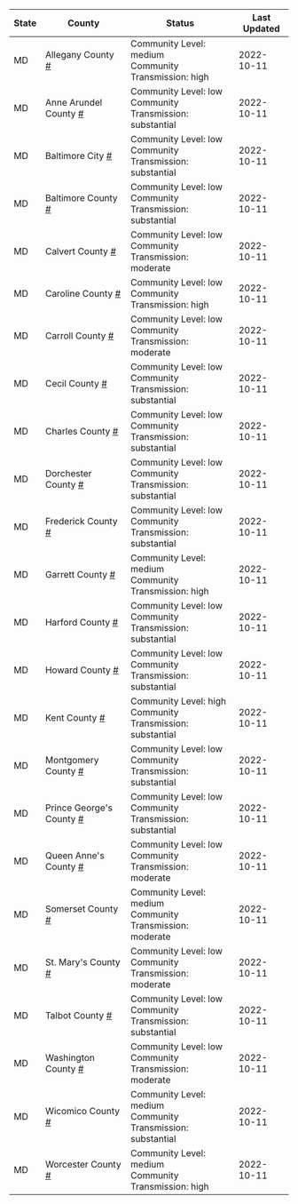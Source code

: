 State | County | Status | Last Updated
--- | --- | --- | --- 
MD | Allegany County <a href="#allegany_county">#</a> | <a name="allegany_county"></a>Community Level: medium<br/>Community Transmission: high | 2022-10-11
MD | Anne Arundel County <a href="#anne_arundel_county">#</a> | <a name="anne_arundel_county"></a>Community Level: low<br/>Community Transmission: substantial | 2022-10-11
MD | Baltimore City <a href="#baltimore_city">#</a> | <a name="baltimore_city"></a>Community Level: low<br/>Community Transmission: substantial | 2022-10-11
MD | Baltimore County <a href="#baltimore_county">#</a> | <a name="baltimore_county"></a>Community Level: low<br/>Community Transmission: substantial | 2022-10-11
MD | Calvert County <a href="#calvert_county">#</a> | <a name="calvert_county"></a>Community Level: low<br/>Community Transmission: moderate | 2022-10-11
MD | Caroline County <a href="#caroline_county">#</a> | <a name="caroline_county"></a>Community Level: low<br/>Community Transmission: high | 2022-10-11
MD | Carroll County <a href="#carroll_county">#</a> | <a name="carroll_county"></a>Community Level: low<br/>Community Transmission: moderate | 2022-10-11
MD | Cecil County <a href="#cecil_county">#</a> | <a name="cecil_county"></a>Community Level: low<br/>Community Transmission: substantial | 2022-10-11
MD | Charles County <a href="#charles_county">#</a> | <a name="charles_county"></a>Community Level: low<br/>Community Transmission: substantial | 2022-10-11
MD | Dorchester County <a href="#dorchester_county">#</a> | <a name="dorchester_county"></a>Community Level: low<br/>Community Transmission: substantial | 2022-10-11
MD | Frederick County <a href="#frederick_county">#</a> | <a name="frederick_county"></a>Community Level: low<br/>Community Transmission: substantial | 2022-10-11
MD | Garrett County <a href="#garrett_county">#</a> | <a name="garrett_county"></a>Community Level: medium<br/>Community Transmission: high | 2022-10-11
MD | Harford County <a href="#harford_county">#</a> | <a name="harford_county"></a>Community Level: low<br/>Community Transmission: substantial | 2022-10-11
MD | Howard County <a href="#howard_county">#</a> | <a name="howard_county"></a>Community Level: low<br/>Community Transmission: substantial | 2022-10-11
MD | Kent County <a href="#kent_county">#</a> | <a name="kent_county"></a>Community Level: high<br/>Community Transmission: substantial | 2022-10-11
MD | Montgomery County <a href="#montgomery_county">#</a> | <a name="montgomery_county"></a>Community Level: low<br/>Community Transmission: substantial | 2022-10-11
MD | Prince George's County <a href="#prince_george's_county">#</a> | <a name="prince_george's_county"></a>Community Level: low<br/>Community Transmission: substantial | 2022-10-11
MD | Queen Anne's County <a href="#queen_anne's_county">#</a> | <a name="queen_anne's_county"></a>Community Level: low<br/>Community Transmission: moderate | 2022-10-11
MD | Somerset County <a href="#somerset_county">#</a> | <a name="somerset_county"></a>Community Level: medium<br/>Community Transmission: moderate | 2022-10-11
MD | St. Mary's County <a href="#st._mary's_county">#</a> | <a name="st._mary's_county"></a>Community Level: low<br/>Community Transmission: moderate | 2022-10-11
MD | Talbot County <a href="#talbot_county">#</a> | <a name="talbot_county"></a>Community Level: low<br/>Community Transmission: substantial | 2022-10-11
MD | Washington County <a href="#washington_county">#</a> | <a name="washington_county"></a>Community Level: low<br/>Community Transmission: moderate | 2022-10-11
MD | Wicomico County <a href="#wicomico_county">#</a> | <a name="wicomico_county"></a>Community Level: medium<br/>Community Transmission: substantial | 2022-10-11
MD | Worcester County <a href="#worcester_county">#</a> | <a name="worcester_county"></a>Community Level: medium<br/>Community Transmission: high | 2022-10-11
